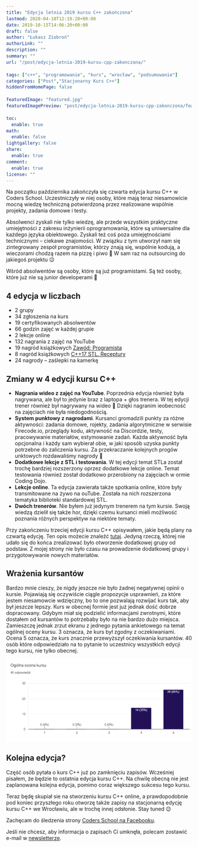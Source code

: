 ```yaml
---
title: "Edycja letnia 2019 kursu C++ zakończona"
lastmod: 2020-04-10T12:19:20+00:00
date: 2019-10-15T14:06:20+00:00
draft: false
author: "Łukasz Ziobroń"
authorLink: ""
description: ""
summary: ""
url: "/post/edycja-letnia-2019-kursu-cpp-zakonczona/"

tags: ["c++", "programowanie", "kurs", "wrocław", "podsumowanie"]
categories: ["Post","Stacjonarny Kurs C++"]
hiddenFromHomePage: false

featuredImage: "featured.jpg"
featuredImagePreview: "post/edycja-letnia-2019-kursu-cpp-zakonczona/featured.jpg"

toc:
  enable: true
math:
  enable: false
lightgallery: false
share:
  enable: true
comment:
  enable: true
license: ""
---
```

Na początku października zakończyła się czwarta edycja kursu C++ w Coders School. Uczestniczyły w niej osoby, które mają teraz niesamowicie mocną wiedzę techniczną potwierdzoną przez realizowane wspólnie projekty, zadania domowe i testy.

<!--more-->

Absolwenci zyskali nie tylko wiedzę, ale przede wszystkim praktyczne umiejętności z zakresu inżynierii oprogramowania, które są uniwersalne dla każdego języka obiektowego. Zyskali też coś poza umiejętnościami technicznymi &#8211; ciekawe znajomości. W związku z tym utworzył nam się zintegrowany zespół programistów, którzy znają się, wspólnie kodują, a wieczorami chodzą razem na pizzę i piwo 🙂 W sam raz na outsourcing do jakiegoś projektu 😉

Wśród absolwentów są osoby, które są już programistami. Są też osoby, które już nie są junior developerami 🙂

## 4 edycja w liczbach

* 2 grupy
* 34 zgłoszenia na kurs
* 19 certyfikowanych absolwentów
* 66 godzin zajęć w każdej grupie
* 2 lekcje online
* 132 nagrania z zajęć na YouTube
* 19 nagród książkowych [Zawód: Programista][1]
* 8 nagród książkowych [C++17 STL. Receptury][2]
* 24 nagrody &#8211; zaślepki na kamerkę

## Zmiany w 4 edycji kursu C++

* **Nagrania wideo z zajęć na YouTube**. Poprzednia edycja również była nagrywana, ale był to jedynie braz z laptopa + głos trenera. W tej edycji trener również był nagrywany na wideo 🙂 Dzięki nagranim ieobecność na zajęciach nie była niedogodnością. 
* **System punktowy z nagrodami**. Kursanci gromadzili punkty za różne aktywności: zadania domowe, rojekty, zadania algorytmiczne w serwisie Firecode.io, przeglądy kodu, aktywność na Discordzie, testy, pracowywanie materiałów, estymowanie zadań. Każda aktywność była opcjonalna i każdy sam wybierał obie, w jaki sposób uzyska punkty potrzebne do zaliczenia kursu. Za przekraczanie kolejnych progów unktowych rozdawaliśmy nagrody 🙂 
* **Dodatkowe lekcje z STL i testowania**. W tej edycji temat STLa został trochę bardziej rozszerzony oprzez dodatkowe lekcje online. Temat testowania również został dodatkowo przerobiony na zajęciach w ormie Coding Dojo. 
* **Lekcje online**. Ta edycja zawierała także spotkania online, które były transmitowane na żywo na ouTube. Została na nich rozszerzona tematyka biblioteki standardowej STL. 
* **Dwóch trenerów**. Nie byłem już jedynym trenerem na tym kursie. Swoją wiedzą dzielił się także hor, dzięki czemu kursanci mieli możliwość poznania różnych perspektyw na niektóre tematy. 

Przy zakończeniu trzeciej edycji kursu C++ opisywałem, jakie będą plany na czwartą edycję. Ten opis możecie znaleźć [tutaj][3]. Jedyną rzeczą, której nie udało się do końca zrealizować było otworzenie dodatkowej grupy od podstaw. Z mojej strony nie było czasu na prowadzenie dodatkowej grupy i przygotowywanie nowych materiałów.

## Wrażenia kursantów

Bardzo mnie cieszy, że nigdy jeszcze nie było żadnej negatywnej opinii o kursie. Pojawiają się oczywiście ciągle propozycje usprawnień, za które jestem niesamowcie wdzięczny, bo to one pozwalają rozwijać kurs tak, aby był jeszcze lepszy. Kurs w obecnej formie jest już jednak dość dobrze dopracowany. Gdybym miał się podzielić informacjami zwrotnymi, które dostałem od kursantów to potrzebaby było na nie bardzo dużo miejsca. Zamieszczę jednak zrzut ekranu z jednego pytania ankietowego na temat ogólnej oceny kursu. 3 oznacza, że kurs był zgodny z oczekiwaniami. Ocena 5 oznacza, że kurs znacznie przewyższył oczekiwania kursantów. 40 osób które odpowiedziało na to pytanie to uczestnicy wszystkich edycji tego kursu, nie tylko obecnej.

<img width="525" height="224" src="ocena_kursu.png" alt="Ocena ogólna kursu powyżej oczekiwań" />

## Kolejna edycja?

Część osób pytała o kurs C++ już po zamknięciu zapisów. Wcześniej pisałem, że będzie to ostatnia edycja kursu C++. Na chwilę obecną nie jest zaplanowana kolejna edycja, pomimo coraz większego sukcesu tego kursu.

Teraz będę skupiał sie na stworzeniu kursu C++ online, a prawdopodobnie pod koniec przyszłego roku otworzę także zapisy na stacjonarną edycję kursu C++ we Wrocławiu, ale w trochę innej odsłonie. Stay tuned 😉

Zachęcam do śledzenia strony [Coders School na Facebooku][4].
  
Jeśli nie chcesz, aby informacja o zapisach Ci umknęła, polecam zostawić e-mail w [newsletterze][5].

 [1]: https://zawodprogramista.pl/
 [2]: https://helion.pl/ksiazki/c-17-stl-receptury-jacek-galowicz,cpp17r.htm
 [3]: /post/3-edycja-kursu-cpp-zakonczona/
 [4]: https://www.facebook.com/szkola.coders.school/
 [5]: /#newsletter